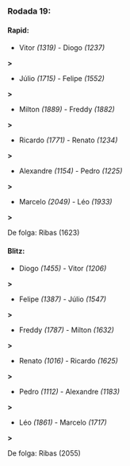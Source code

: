 ### Rodada 19:

#### Rapid:

* Vitor *(1319)*     -     Diogo *(1237)*

 **>** 
* Júlio *(1715)*     -     Felipe *(1552)*

 **>** 
* Milton *(1889)*     -     Freddy *(1882)*

 **>** 
* Ricardo *(1771)*     -     Renato *(1234)*

 **>** 
* Alexandre *(1154)*     -     Pedro *(1225)*

 **>** 
* Marcelo *(2049)*     -     Léo *(1933)*

 **>** 

De folga: Ribas (1623)

#### Blitz:

* Diogo *(1455)*     -     Vitor *(1206)*

 **>** 
* Felipe *(1387)*     -     Júlio *(1547)*

 **>** 
* Freddy *(1787)*     -     Milton *(1632)*

 **>** 
* Renato *(1016)*     -     Ricardo *(1625)*

 **>** 
* Pedro *(1112)*     -     Alexandre *(1183)*

 **>** 
* Léo *(1861)*     -     Marcelo *(1717)*

 **>** 

De folga: Ribas (2055)

